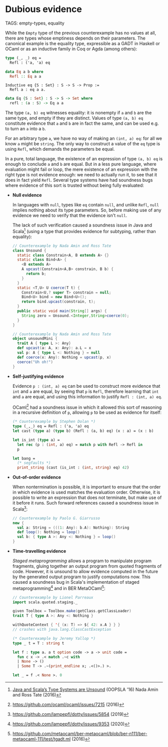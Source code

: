 # Dubious evidence

TAGS: empty-types, equality

While the `Empty` type of the previous counterexample has no values at
all, there are types whose emptiness depends on their parameters. The
canonical example is the equality type, expressible as a GADT in
Haskell or OCaml or as an inductive family in Coq or Agda (among
others):
```ocaml
type (_, _) eq =
  Refl : ('a, 'a) eq
```
```haskell
data Eq a b where
  Refl :: Eq a a
```
```coq
Inductive eq {S : Set} : S -> S -> Prop :=
  Refl a : eq a a.
```
```agda
data Eq {S : Set} : S -> S -> Set where
  refl : (a : S) -> Eq a a
```

The type `(a, b) eq` witnesses equality: it is nonempty if `a` and `b`
are the same type, and empty if they are distinct. Values of type `(a,
b) eq` constitute evidence that `a` and `b` are in fact the same, and
can be used e.g. to turn an `a` into a `b`.

For an arbitrary type `a`, we have no way of making an `(int, a) eq`:
for all we know `a` might be `string`. The only way to construct a
value of the `eq` type is using `Refl`, which demands the parameters
be equal.

In a pure, total language, the existence of an expression of type `(a,
b) eq` is enough to conclude `a` and `b` are equal. But in a less pure
language, where evaluation might fail or loop, the mere existence of
an expression with the right type is not evidence enough: we need to
actually run it, to see that it does in fact yield `Refl`. Several
type systems have had soundness bugs where evidence of this sort is
trusted without being fully evaluated:

  - **Null evidence**

    In languages with `null`, types like `eq` contain `null`, and
    unlike `Refl`, `null` implies nothing about its type
    parameters. So, before making use of any evidence we need to
    verify that the evidence isn't `null`.

    The lack of such verification caused a soundness issue in Java and
    Scala[^amintate] (using a type that provides evidence for
    subtyping, rather than equality):
    ```java
    // Counterexample by Nada Amin and Ross Tate
    class Unsound {
      static class Constrain<A, B extends A> {}
      static class Bind<A> {
        <B extends A>
        A upcast(Constrain<A,B> constrain, B b) {
          return b;
        }
      }
      static <T,U> U coerce(T t) {
        Constrain<U,? super T> constrain = null;
        Bind<U> bind = new Bind<U>();
        return bind.upcast(constrain, t);
      }
      public static void main(String[] args) {
        String zero = Unsound.<Integer,String>coerce(0);
      }
    }
    ```
    ```scala
    // Counterexample by Nada Amin and Ross Tate
    object unsoundMini {
      trait A { type L >: Any}
      def upcast(a: A, x: Any): a.L = x
      val p: A { type L <: Nothing } = null
      def coerce(x: Any): Nothing = upcast(p, x)
      coerce("Uh oh!")
    }
    ```

  - **Self-justifying evidence**

    Evidence `p : (int, a) eq` can be used to construct more evidence
    that `int` and `a` are equal, by seeing that `p` is `Refl`,
    therefore learning that `int` and `a` are equal, and using this
    information to justify `Refl : (int, a) eq`.

    OCaml[^ocamlbug] had a soundness issue in which it allowed this sort of
    reasoning in a recursive definition of `p`, allowing `p` to be
    used as evidence for itself:

    ```ocaml
    (* Counterexample by Stephen Dolan *)
    type (_,_) eq = Refl : ('a, 'a) eq
    let cast (type a) (type b) (Refl : (a, b) eq) (x : a) = (x : b)
    
    let is_int (type a) =
      let rec (p : (int, a) eq) = match p with Refl -> Refl in
      p
    
    let bang =
      (* segfaults *)
      print_string (cast (is_int : (int, string) eq) 42)
    ```

  - **Out-of-order evidence**

    When nontermination is possible, it is important to ensure that
    the order in which evidence is used matches the evaluation
    order. Otherwise, it is possible to write an expression that does
    not terminate, but make use of it before it runs. Such forward references
    caused a soundness issue in Scala[^scalafwd]:

    ```scala
    // Counterexample by Paolo G. Giarrusso
    new {
      val a: String = (((1: Any): b.A): Nothing): String
      def loop(): Nothing = loop()
      val b: { type A >: Any <: Nothing } = loop()
    }
    ```

  - **Time-travelling evidence**

    *Staged metaprogramming* allows a program to manipulate program
     fragments, gluing together an output program from quoted
     fragments of code. However, it is unsound to allow evidence
     computed in the future by the generated output program to justify
     computations now. This caused a soundness bug in Scala's
     implementation of staged metaprogramming[^scalastage] and in
     BER MetaOCaml[^metaocamlbug]:

     ```scala
     // Counterexample by Lionel Parreaux
     import scala.quoted.staging._
     
     given Toolbox = Toolbox.make(getClass.getClassLoader)
     trait T { type A >: Any <: Nothing }
     
     withQuoteContext { '{ (x: T) => ${ 42: x.A } } }
     // crashes with java.lang.ClassCastException
     ```
     ```ocaml
     (* Counterexample by Jeremy Yallop *)
     type _ t = T : string t

     let f : type a. a t option code -> a -> unit code =
       fun c x -> .< match .~c with
       | None -> ()
       | Some T -> .~(print_endline x; .<()>.) >.

     let _ = f .< None >. 0
     ```

[^amintate]: [Java and Scala’s Type Systems are Unsound](http://io.livecode.ch/learn/namin/unsound/scala) (OOPSLA '16)
Nada Amin and Ross Tate (2016)

[^ocamlbug]: <https://github.com/ocaml/ocaml/issues/7215> (2016)

[^scalafwd]: <https://github.com/lampepfl/dotty/issues/5854> (2019)

[^scalastage]: <https://github.com/lampepfl/dotty/issues/9353> (2020)

[^metaocamlbug]: <https://github.com/metaocaml/ber-metaocaml/blob/ber-n111/ber-metaocaml-111/test/tgadt.ml> (2016)
